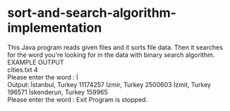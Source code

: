 # sort-and-search-algorithm-implementation
This Java program reads given files and it sorts file data. Then it searches for the word you're looking for in the data with binary search algorithm.<br>
EXAMPLE OUTPUT<br>
cities.txt 4<br>
Please enter the word : İ <br>
Output: İstanbul, Turkey 11174257 İzmir, Turkey 2500603 İzmit, Turkey 196571 İskenderun, Turkey 159965<br>
Please enter the word : Exit Program is stopped.
